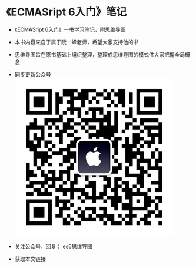 # 《ECMASript 6入门》笔记


- [《ECMASript 6入门》](http://es6.ruanyifeng.com/)一书学习笔记，附思维导图

- 本书内容来自于属于阮一峰老师，希望大家支持他的书

- 思维导图旨在原书基础上组织整理，整理成思维导图的模式供大家把握全局概念

- 同步更新公众号
![公众号](img/extremefruit.jpg)

- 关注公众号，回复： es6思维导图
- 获取本文链接


